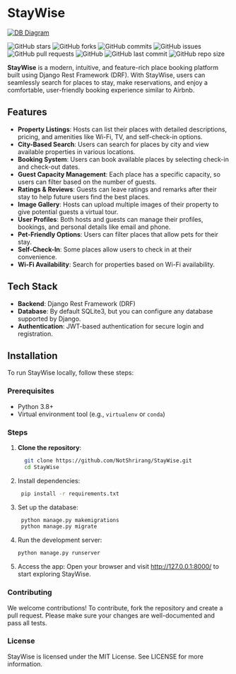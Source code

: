 # StayWise

[![DB Diagram](https://img.shields.io/badge/DB%20Diagram-blue?style=for-the-badge&logo=sqlite&logoColor=white&logoSize=amd)](https://dbdiagram.io/d/64b9548802bd1c4a5e6c12d4)

![GitHub stars](https://img.shields.io/github/stars/NotShrirang/StayWise?style=social)
![GitHub forks](https://img.shields.io/github/forks/NotShrirang/StayWise?style=social)
![GitHub commits](https://img.shields.io/github/commit-activity/t/NotShrirang/StayWise)
![GitHub issues](https://img.shields.io/github/issues/NotShrirang/StayWise)
![GitHub pull requests](https://img.shields.io/github/issues-pr/NotShrirang/StayWise)
![GitHub](https://img.shields.io/github/license/NotShrirang/StayWise)
![GitHub last commit](https://img.shields.io/github/last-commit/NotShrirang/StayWise)
![GitHub repo size](https://img.shields.io/github/repo-size/NotShrirang/StayWise)

**StayWise** is a modern, intuitive, and feature-rich place booking platform built using Django Rest Framework (DRF). With StayWise, users can seamlessly search for places to stay, make reservations, and enjoy a comfortable, user-friendly booking experience similar to Airbnb.

## Features

- **Property Listings**: Hosts can list their places with detailed descriptions, pricing, and amenities like Wi-Fi, TV, and self-check-in options.
- **City-Based Search**: Users can search for places by city and view available properties in various locations.
- **Booking System**: Users can book available places by selecting check-in and check-out dates.
- **Guest Capacity Management**: Each place has a specific capacity, so users can filter based on the number of guests.
- **Ratings & Reviews**: Guests can leave ratings and remarks after their stay to help future users find the best places.
- **Image Gallery**: Hosts can upload multiple images of their property to give potential guests a virtual tour.
- **User Profiles**: Both hosts and guests can manage their profiles, bookings, and personal details like email and phone.
- **Pet-Friendly Options**: Users can filter places that allow pets for their stay.
- **Self-Check-In**: Some places allow users to check in at their convenience.
- **Wi-Fi Availability**: Search for properties based on Wi-Fi availability.

## Tech Stack

- **Backend**: Django Rest Framework (DRF)
- **Database**: By default SQLite3, but you can configure any database supported by Django.
- **Authentication**: JWT-based authentication for secure login and registration.
  
## Installation

To run StayWise locally, follow these steps:

### Prerequisites

- Python 3.8+
- Virtual environment tool (e.g., `virtualenv` or `conda`)

### Steps

1. **Clone the repository**:
   ```bash
     git clone https://github.com/NotShrirang/StayWise.git
     cd StayWise
   ```
2. Install dependencies:
   ```bash
    pip install -r requirements.txt
   ```
3. Set up the database:
   ```bash
    python manage.py makemigrations
    python manage.py migrate
   ```
4. Run the development server:
   ```bash
   python manage.py runserver
   ```
5. Access the app: Open your browser and visit http://127.0.0.1:8000/ to start exploring StayWise.

### Contributing
We welcome contributions! To contribute, fork the repository and create a pull request. Please make sure your changes are well-documented and pass all tests.

### License
StayWise is licensed under the MIT License. See LICENSE for more information.

